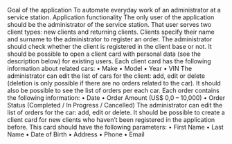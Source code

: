 Goal of the application
To automate everyday work of an administrator at a service station.
Application functionality
The only user of the application should be the administrator of the service station.
That user serves two client types: new clients and returning clients. Clients specify
their name and surname to the administrator to register an order. The
administrator should check whether the client is registered in the client base or
not.
It should be possible to open a client card with personal data (see the description
below) for existing users. Each client card has the following information about
related cars:
• Make
• Model
• Year
• VIN
The administrator can edit the list of cars for the client: add, edit or delete
(deletion is only possible if there are no orders related to the car).
It should also be possible to see the list of orders per each car. Each order
contains the following information:
• Date
• Order Amount (US$ 0,0 – 10,000)
• Order Status (Completed / In Progress / Cancelled)
The administrator can edit the list of orders for the car: add, edit or delete.
It should be possible to create a client card for new clients who haven’t been
registered in the application before. This card should have the following
parameters:
• First Name
• Last Name
• Date of Birth
• Address
• Phone
• Email
